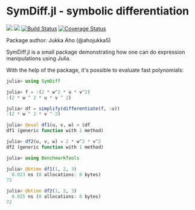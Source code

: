 # SymDiff.jl - symbolic differentiation

[![](https://img.shields.io/badge/docs-stable-blue.svg)](https://ahojukka5.github.io/SymDiff.jl/stable)
[![](https://img.shields.io/badge/docs-dev-blue.svg)](https://ahojukka5.github.io/SymDiff.jl/dev)
[![Build Status](https://github.com/ahojukka5/SymDiff.jl/workflows/CI/badge.svg)](https://github.com/ahojukka5/SymDiff.jl/actions?query=workflow%3ACI+branch%3Amaster)
[![Coverage Status](https://coveralls.io/repos/github/ahojukka5/SymDiff.jl/badge.svg?branch=master)](https://coveralls.io/github/ahojukka5/SymDiff.jl?branch=master)

Package author: Jukka Aho (@ahojukka5)

SymDiff.jl is a small package demonstrating how one can do expression
manipulations using Julia.

With the help of the package, it's possible to evaluate fast polynomials:

```julia
julia> using SymDiff

julia> f = :(2 * w^2 * u * v^2)
:(2 * w ^ 2 * u * v ^ 2)

julia> df = simplify(differentiate(f, :u))
:(2 * w ^ 2 * v ^ 2)

julia> @eval df1(u, v, w) = $df
df1 (generic function with 1 method)

julia> df2(u, v, w) = 2 * w^2 * v^2
df2 (generic function with 1 method)

julia> using BenchmarkTools

julia> @btime df1(1, 2, 3)
  0.023 ns (0 allocations: 0 bytes)
72

julia> @btime df2(1, 2, 3)
  0.025 ns (0 allocations: 0 bytes)
72
```

